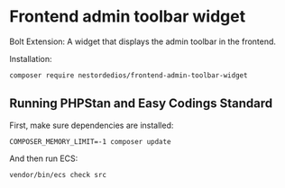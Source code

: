 # Frontend admin toolbar widget
Bolt Extension: A widget that displays the admin toolbar in the frontend. 

Installation:

```bash
composer require nestordedios/frontend-admin-toolbar-widget
```


## Running PHPStan and Easy Codings Standard

First, make sure dependencies are installed:

```
COMPOSER_MEMORY_LIMIT=-1 composer update
```

And then run ECS:

```
vendor/bin/ecs check src
```
